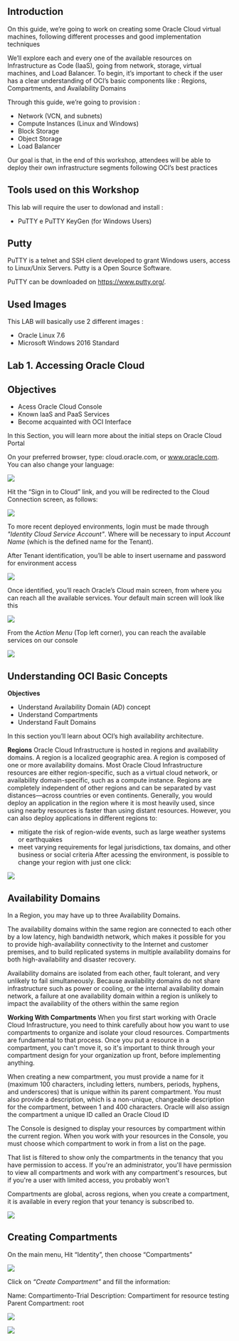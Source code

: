 ## Introduction

On this guide, we’re going to work on creating some Oracle Cloud virtual machines, following different processes and good implementation techniques

We’ll explore each and every one of the available resources on Infrastructure as Code (IaaS), going from network, storage, virtual machines, and Load Balancer. To begin, it’s important to check if the user has a clear understanding of OCI’s basic components like : Regions, Compartments, and Availability Domains

Through this guide, we’re going to provision :

- Network (VCN, and subnets)
- Compute Instances (Linux and Windows)
- Block Storage
- Object Storage
- Load Balancer

Our goal is that, in the end of this workshop, attendees will be able to deploy their own infrastructure segments following OCI’s best practices

## Tools used on this Workshop

This lab will require the user to dowlonad and install :

- PuTTY e PuTTY KeyGen (for Windows Users)

## Putty ## 

PuTTY is a telnet and SSH client developed to grant Windows users, access  to Linux/Unix Servers. Putty is a Open Source Software.

PuTTY can be downloaded on  https://www.putty.org/.


## Used Images ##
This LAB will basically use 2 different images :

- Oracle Linux 7.6
- Microsoft Windows 2016 Standard

## Lab 1. Accessing Oracle Cloud

## Objectives ##

- Acess Oracle Cloud Console
- Known IaaS and PaaS Services
- Become acquainted with OCI Interface


In this Section, you will learn more about the initial steps on Oracle Cloud Portal

On your preferred browser, type: cloud.oracle.com, or www.oracle.com.  You can also change your language:
 
 ![](images/Browser.png)


Hit the “Sign in to Cloud” link, and you will be redirected to the Cloud Connection screen, as follows:

 ![](images/tenant_id.png)

 To more recent deployed environments, login must be made through  *"Identity Cloud Service Account"*. Where will be necessary to input *Account Name* (which is the defined name for the Tenant).

After Tenant identification, you’ll be able to insert username and password for environment access

![](images/user_password.png)

Once identified, you’ll reach Oracle’s Cloud main screen, from where you can reach all the available services. Your default main screen will look like this

![](images/oci_console.png)

From the *Action Menu* (Top left corner), you can reach the available services on our console

![](images/act_menu.png)

## Understanding OCI Basic Concepts

**Objectives**
- Understand Availability Domain (AD) concept
- Understand Compartments
- Understand Fault Domains

In this section you’ll learn about OCI’s  high availability architecture.

**Regions**
Oracle Cloud Infrastructure is hosted in regions and availability domains. A region is a localized geographic area. A region is composed of one or more availability domains. Most Oracle Cloud Infrastructure resources are either region-specific, such as a virtual cloud network, or availability domain-specific, such as a compute instance.
Regions are completely independent of other regions and can be separated by vast distances—across countries or even continents. Generally, you would deploy an application in the region where it is most heavily used, since using nearby resources is faster than using distant resources. However, you can also deploy applications in different regions to:
- mitigate the risk of region-wide events, such as large weather systems or earthquakes
- meet varying requirements for legal jurisdictions, tax domains, and other business or social criteria
After acessing the environment, is possible to change your region with just one click:

![](images/change_regio.png)

## Availability Domains
In a Region, you may have up to three Availability Domains. 

The availability domains within the same region are connected to each other by a low latency, high bandwidth network, which makes it possible for you to provide high-availability connectivity to the Internet and customer premises, and to build replicated systems in multiple availability domains for both high-availability and disaster recovery. 

Availability domains are isolated from each other, fault tolerant, and very unlikely to fail simultaneously. Because availability domains do not share infrastructure such as power or cooling, or the internal availability domain network, a failure at one availability domain within a region is unlikely to impact the availability of the others within the same region


**Working With Compartments**
When you first start working with Oracle Cloud Infrastructure, you need to think carefully about how you want to use compartments to organize and isolate your cloud resources. Compartments are fundamental to that process. Once you put a resource in a compartment, you can't move it, so it's important to think through your compartment design for your organization up front, before implementing anything.

When creating a new compartment, you must provide a name for it (maximum 100 characters, including letters, numbers, periods, hyphens, and underscores) that is unique within its parent compartment. You must also provide a description, which is a non-unique, changeable description for the compartment, between 1 and 400 characters. Oracle will also assign the compartment a unique ID called an Oracle Cloud ID

The Console is designed to display your resources by compartment within the current region. When you work with your resources in the Console, you must choose which compartment to work in from a list on the page. 

That list is filtered to show only the compartments in the tenancy that you have permission to access. If you're an administrator, you'll have permission to view all compartments and work with any compartment's resources, but if you're a user with limited access, you probably won't

Compartments are global, across regions, when you create a compartment, it is available in every region that your tenancy is subscribed to.

![](images/compart.png)

## Creating Compartments
On the main menu, Hit “Identity”, then choose  “Compartments”

![](images/create_compart.png)

Click on *“Create Compartment”* and fill the information:

Name: Compartimento-Trial
Description: Compartiment for resource testing
Parent Compartment: root

![](images/compart_02.png)

![](images/compart_03.png)



